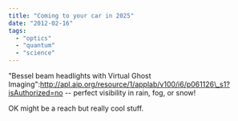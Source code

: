 ```yaml
---
title: "Coming to your car in 2025"
date: "2012-02-16"
tags: 
  - "optics"
  - "quantum"
  - "science"
---
```


"Bessel beam headlights with Virtual Ghost Imaging":http://apl.aip.org/resource/1/applab/v100/i6/p061126\_s1?isAuthorized=no -- perfect visibility in rain, fog, or snow!

OK might be a reach but really cool stuff.
